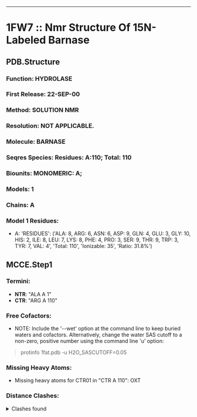 ---
# 1FW7 :: Nmr Structure Of 15N-Labeled Barnase
## PDB.Structure
### Function: HYDROLASE
### First Release: 22-SEP-00
### Method: SOLUTION NMR
### Resolution: NOT APPLICABLE.
### Molecule: BARNASE
### Seqres Species: Residues: A:110; Total: 110
### Biounits: MONOMERIC: A;
### Models: 1
### Chains: A
### Model 1 Residues:
  - A:
 'RESIDUES': ('ALA: 8, ARG: 6, ASN: 6, ASP: 9, GLN: 4, GLU: 3, GLY: 10, HIS: 2, ILE: 8, LEU: 7, LYS: 8, PHE: 4, PRO: 3, SER: 9, THR: 9, TRP: 3, TYR: 7, VAL: 4', 'Total: 110', 'Ionizable: 35',
              'Ratio: 31.8%')

## MCCE.Step1
### Termini:
 - <strong>NTR</strong>: "ALA A   1"
 - <strong>CTR</strong>: "ARG A 110"

### Free Cofactors:
  - NOTE: Include the '--wet' option at the command line to keep buried waters and cofactors. Alternatively, change the water SAS cutoff to a non-zero, positive number using the command line 'u' option:
  > protinfo 1fat.pdb -u H2O_SASCUTOFF=0.05

### Missing Heavy Atoms:
  -    Missing heavy atoms for CTR01 in "CTR A 110":   OXT

### Distance Clashes:
<details><summary>Clashes found</summary>

- d= 1.53: " CA  NTR A   1" to " CB  ALA A   1"
- d= 1.88: "HD22 ASN A  58" to " O   LEU A  63"
- d= 1.86: " O   ILE A  76" to "HD22 ASN A  84"

</details>

